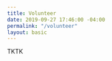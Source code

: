 ```yaml
---
title: Volunteer
date: 2019-09-27 17:46:00 -04:00
permalink: "/volunteer"
layout: basic
---
```


TKTK